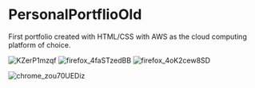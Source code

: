 # PersonalPortflioOld
First portfolio created with HTML/CSS with AWS as the cloud computing platform of choice. 

![KZerP1mzqf](https://user-images.githubusercontent.com/62191363/146202868-a4acb00f-9982-4e8e-9815-a5f662b550c4.png)
![firefox_4faSTzedBB](https://user-images.githubusercontent.com/62191363/146202872-54d97c90-e63b-48fa-9c50-dea384e0d5a4.png)
![firefox_4oK2cew8SD](https://user-images.githubusercontent.com/62191363/146202882-41e240ad-4cd8-49f0-9ca9-260c8ab217ed.png)

![chrome_zou70UEDiz](https://user-images.githubusercontent.com/62191363/146203163-262d94c1-4f0c-4cd2-a106-2fd1363dcf5f.png)

